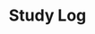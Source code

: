 ---
layout: list
title:  Study Log
slug:   StudyLog
description: All web based projects i have done so far
---